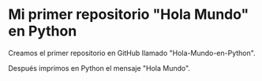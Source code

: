 <html>
  <body>
    <h1>Mi primer repositorio "Hola Mundo" en Python</h1>
    <p>Creamos el primer repositorio en GitHub llamado "Hola-Mundo-en-Python".</p>
    <p>Después imprimos en Python el mensaje "Hola Mundo".</p>
  </body>
</html>
